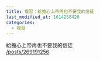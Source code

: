 ```yaml
---
title: 複習：給擔心上帝再也不要我的信徒
last_modified_at: 1614258420
categories:
  - 複習
---
```


<p>給擔心上帝再也不要我的信徒<br>
<a href="/posts/269191256" target="_blank">/posts/269191256</a></p>

<p>&nbsp;</p>


